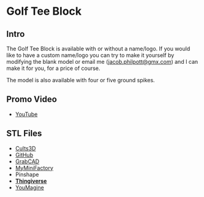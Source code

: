 # Golf Tee Block

## Intro

The Golf Tee Block is available with or without a name/logo. If you would like to have a custom name/logo you can try to make it yourself by modifying the blank model or email me (jacob.philpott@gmx.com) and I can make it for you, for a price of course.

The model is also available with four or five ground spikes.

## Promo Video

 - [YouTube](https://youtu.be/u9dYNAEyLqI)

## STL Files

 - [Cults3D](https://cults3d.com/en/3d-model/game/golf-tee-block)
 - [GitHub](https://github.com/jgphilpott/polymorph/tree/master/app/things/sports/golf/tee_block)
 - [GrabCAD](https://grabcad.com/library/golf-tee-block-1)
 - [MyMiniFactory](https://www.myminifactory.com/object/3d-print-171771)
 - Pinshape
 - **[Thingiverse](https://www.thingiverse.com/thing:4873125)**
 - [YouMagine](https://www.youmagine.com/designs/golf-tee-block)